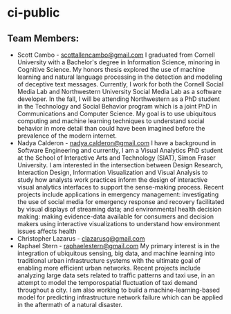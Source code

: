 ci-public
=========

## Team Members:
 - Scott Cambo - scottallencambo@gmail.com
   I graduated from Cornell University with a Bachelor's degree in Information Science, minoring in Cognitive Science.  My honors thesis explored the use of machine learning and natural language processing in the detection and modeling of deceptive text messages.  Currently, I work for both the Cornell Social Media Lab and Northwestern University Social Media Lab as a software developer.  In the fall, I will be attending Northwestern as a PhD student in the Technology and Social Behavior program which is a joint PhD in Communications and Computer Science.  My goal is to use ubiquitous computing and machine learning techniques to understand social behavior in more detail than could have been imagined before the prevalence of the modern internet.
 - Nadya Calderon - nadya.calderon@gmail.com
   I have a background in Software Engineering and currently, I am a Visual Analytics PhD student at the School of Interactive Arts and Technology (SIAT), Simon Fraser University.  I am interested in the intersection between Design Research, Interaction Design, Information Visualization and Visual Analysis to study how analysts work practices inform the design of interactive visual analytics interfaces to support the sense-making process. Recent projects include applications in emergency management: investigating the use of social media for emergency response and recovery facilitated by visual displays of streaming data; and environmental health decision making: making evidence-data available for consumers and decision makers using interactive visualizations to understand how environment issues affects health
 - Christopher Lazarus - clazarusg@gmail.com
 - Raphael Stern - raphaelestern@gmail.com
   My primary interest is in the integration of ubiquitous sensing, big data, and machine learning into traditional urban infrastructure systems with the ultimate goal of enabling more efficient urban networks. Recent projects include analyzing large data sets related to traffic patterns and taxi use, in an attempt to model the temporospatial fluctuation of taxi demand throughout a city. I am also working to build a machine-learning-based model for predicting infrastructure network failure which can be applied in the aftermath of a natural disaster.